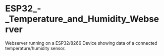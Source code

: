 # ESP32_-_Temperature_and_Humidity_Webserver

Webserver running on a ESP32/8266 Device showing data of a connected temperature/humidity sensor.
